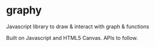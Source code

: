 # graphy
Javascript library to draw &amp; interact with graph &amp; functions

Built on Javascript and HTML5 Canvas. APIs to follow.
